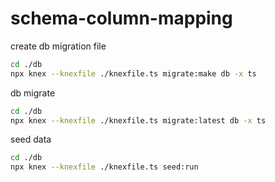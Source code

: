 # schema-column-mapping

create db migration file

```bash
cd ./db
npx knex --knexfile ./knexfile.ts migrate:make db -x ts
```

db migrate

```bash
cd ./db
npx knex --knexfile ./knexfile.ts migrate:latest db -x ts
```

seed data

```bash
cd ./db
npx knex --knexfile ./knexfile.ts seed:run
```
